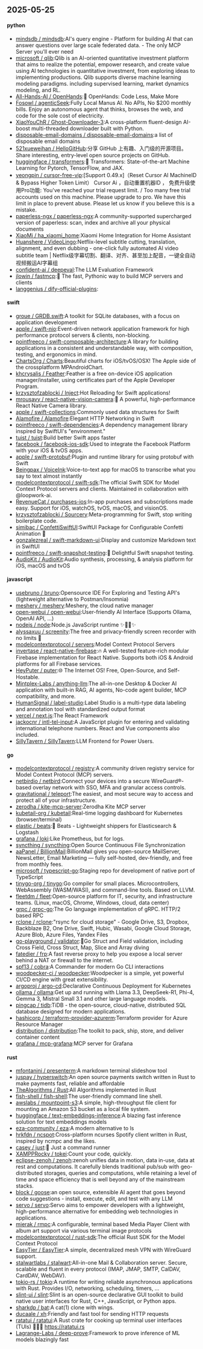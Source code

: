 ## 2025-05-25

#### python
* [mindsdb / mindsdb](https://github.com/mindsdb/mindsdb):AI's query engine - Platform for building AI that can answer questions over large scale federated data. - The only MCP Server you'll ever need
* [microsoft / qlib](https://github.com/microsoft/qlib):Qlib is an AI-oriented quantitative investment platform that aims to realize the potential, empower research, and create value using AI technologies in quantitative investment, from exploring ideas to implementing productions. Qlib supports diverse machine learning modeling paradigms. including supervised learning, market dynamics modeling, and RL.
* [All-Hands-AI / OpenHands](https://github.com/All-Hands-AI/OpenHands):🙌 OpenHands: Code Less, Make More
* [Fosowl / agenticSeek](https://github.com/Fosowl/agenticSeek):Fully Local Manus AI. No APIs, No $200 monthly bills. Enjoy an autonomous agent that thinks, browses the web, and code for the sole cost of electricity.
* [XiaoYouChR / Ghost-Downloader-3](https://github.com/XiaoYouChR/Ghost-Downloader-3):A cross-platform fluent-design AI-boost multi-threaded downloader built with Python.
* [disposable-email-domains / disposable-email-domains](https://github.com/disposable-email-domains/disposable-email-domains):a list of disposable email domains
* [521xueweihan / HelloGitHub](https://github.com/521xueweihan/HelloGitHub):分享 GitHub 上有趣、入门级的开源项目。Share interesting, entry-level open source projects on GitHub.
* [huggingface / transformers](https://github.com/huggingface/transformers):🤗 Transformers: State-of-the-art Machine Learning for Pytorch, TensorFlow, and JAX.
* [yeongpin / cursor-free-vip](https://github.com/yeongpin/cursor-free-vip):[Support 0.49.x]（Reset Cursor AI MachineID & Bypass Higher Token Limit） Cursor Ai ，自动重置机器ID ， 免费升级使用Pro功能: You've reached your trial request limit. / Too many free trial accounts used on this machine. Please upgrade to pro. We have this limit in place to prevent abuse. Please let us know if you believe this is a mistake.
* [paperless-ngx / paperless-ngx](https://github.com/paperless-ngx/paperless-ngx):A community-supported supercharged version of paperless: scan, index and archive all your physical documents
* [XiaoMi / ha_xiaomi_home](https://github.com/XiaoMi/ha_xiaomi_home):Xiaomi Home Integration for Home Assistant
* [Huanshere / VideoLingo](https://github.com/Huanshere/VideoLingo):Netflix-level subtitle cutting, translation, alignment, and even dubbing - one-click fully automated AI video subtitle team | Netflix级字幕切割、翻译、对齐、甚至加上配音，一键全自动视频搬运AI字幕组
* [confident-ai / deepeval](https://github.com/confident-ai/deepeval):The LLM Evaluation Framework
* [jlowin / fastmcp](https://github.com/jlowin/fastmcp):🚀 The fast, Pythonic way to build MCP servers and clients
* [langgenius / dify-official-plugins](https://github.com/langgenius/dify-official-plugins):

#### swift
* [groue / GRDB.swift](https://github.com/groue/GRDB.swift):A toolkit for SQLite databases, with a focus on application development
* [apple / swift-nio](https://github.com/apple/swift-nio):Event-driven network application framework for high performance protocol servers & clients, non-blocking.
* [pointfreeco / swift-composable-architecture](https://github.com/pointfreeco/swift-composable-architecture):A library for building applications in a consistent and understandable way, with composition, testing, and ergonomics in mind.
* [ChartsOrg / Charts](https://github.com/ChartsOrg/Charts):Beautiful charts for iOS/tvOS/OSX! The Apple side of the crossplatform MPAndroidChart.
* [khcrysalis / Feather](https://github.com/khcrysalis/Feather):Feather is a free on-device iOS application manager/installer, using certificates part of the Apple Developer Program.
* [krzysztofzablocki / Inject](https://github.com/krzysztofzablocki/Inject):Hot Reloading for Swift applications!
* [mrousavy / react-native-vision-camera](https://github.com/mrousavy/react-native-vision-camera):📸 A powerful, high-performance React Native Camera library.
* [apple / swift-collections](https://github.com/apple/swift-collections):Commonly used data structures for Swift
* [Alamofire / Alamofire](https://github.com/Alamofire/Alamofire):Elegant HTTP Networking in Swift
* [pointfreeco / swift-dependencies](https://github.com/pointfreeco/swift-dependencies):A dependency management library inspired by SwiftUI's "environment."
* [tuist / tuist](https://github.com/tuist/tuist):Build better Swift apps faster
* [facebook / facebook-ios-sdk](https://github.com/facebook/facebook-ios-sdk):Used to integrate the Facebook Platform with your iOS & tvOS apps.
* [apple / swift-protobuf](https://github.com/apple/swift-protobuf):Plugin and runtime library for using protobuf with Swift
* [Beingpax / VoiceInk](https://github.com/Beingpax/VoiceInk):Voice-to-text app for macOS to transcribe what you say to text almost instantly
* [modelcontextprotocol / swift-sdk](https://github.com/modelcontextprotocol/swift-sdk):The official Swift SDK for Model Context Protocol servers and clients. Maintained in collaboration with @loopwork-ai.
* [RevenueCat / purchases-ios](https://github.com/RevenueCat/purchases-ios):In-app purchases and subscriptions made easy. Support for iOS, watchOS, tvOS, macOS, and visionOS.
* [krzysztofzablocki / Sourcery](https://github.com/krzysztofzablocki/Sourcery):Meta-programming for Swift, stop writing boilerplate code.
* [simibac / ConfettiSwiftUI](https://github.com/simibac/ConfettiSwiftUI):SwiftUI Package for Configurable Confetti Animation 🎉
* [gonzalezreal / swift-markdown-ui](https://github.com/gonzalezreal/swift-markdown-ui):Display and customize Markdown text in SwiftUI
* [pointfreeco / swift-snapshot-testing](https://github.com/pointfreeco/swift-snapshot-testing):📸 Delightful Swift snapshot testing.
* [AudioKit / AudioKit](https://github.com/AudioKit/AudioKit):Audio synthesis, processing, & analysis platform for iOS, macOS and tvOS

#### javascript
* [usebruno / bruno](https://github.com/usebruno/bruno):Opensource IDE For Exploring and Testing API's (lightweight alternative to Postman/Insomnia)
* [meshery / meshery](https://github.com/meshery/meshery):Meshery, the cloud native manager
* [open-webui / open-webui](https://github.com/open-webui/open-webui):User-friendly AI Interface (Supports Ollama, OpenAI API, ...)
* [nodejs / node](https://github.com/nodejs/node):Node.js JavaScript runtime ✨🐢🚀✨
* [alyssaxuu / screenity](https://github.com/alyssaxuu/screenity):The free and privacy-friendly screen recorder with no limits 🎥
* [modelcontextprotocol / servers](https://github.com/modelcontextprotocol/servers):Model Context Protocol Servers
* [invertase / react-native-firebase](https://github.com/invertase/react-native-firebase):🔥 A well-tested feature-rich modular Firebase implementation for React Native. Supports both iOS & Android platforms for all Firebase services.
* [HeyPuter / puter](https://github.com/HeyPuter/puter):🌐 The Internet OS! Free, Open-Source, and Self-Hostable.
* [Mintplex-Labs / anything-llm](https://github.com/Mintplex-Labs/anything-llm):The all-in-one Desktop & Docker AI application with built-in RAG, AI agents, No-code agent builder, MCP compatibility, and more.
* [HumanSignal / label-studio](https://github.com/HumanSignal/label-studio):Label Studio is a multi-type data labeling and annotation tool with standardized output format
* [vercel / next.js](https://github.com/vercel/next.js):The React Framework
* [jackocnr / intl-tel-input](https://github.com/jackocnr/intl-tel-input):A JavaScript plugin for entering and validating international telephone numbers. React and Vue components also included.
* [SillyTavern / SillyTavern](https://github.com/SillyTavern/SillyTavern):LLM Frontend for Power Users.

#### go
* [modelcontextprotocol / registry](https://github.com/modelcontextprotocol/registry):A community driven registry service for Model Context Protocol (MCP) servers.
* [netbirdio / netbird](https://github.com/netbirdio/netbird):Connect your devices into a secure WireGuard®-based overlay network with SSO, MFA and granular access controls.
* [gravitational / teleport](https://github.com/gravitational/teleport):The easiest, and most secure way to access and protect all of your infrastructure.
* [zerodha / kite-mcp-server](https://github.com/zerodha/kite-mcp-server):Zerodha Kite MCP server
* [kubetail-org / kubetail](https://github.com/kubetail-org/kubetail):Real-time logging dashboard for Kubernetes (browser/terminal)
* [elastic / beats](https://github.com/elastic/beats):🐠 Beats - Lightweight shippers for Elasticsearch & Logstash
* [grafana / loki](https://github.com/grafana/loki):Like Prometheus, but for logs.
* [syncthing / syncthing](https://github.com/syncthing/syncthing):Open Source Continuous File Synchronization
* [aaPanel / BillionMail](https://github.com/aaPanel/BillionMail):BillionMail gives you open-source MailServer, NewsLetter, Email Marketing — fully self-hosted, dev-friendly, and free from monthly fees.
* [microsoft / typescript-go](https://github.com/microsoft/typescript-go):Staging repo for development of native port of TypeScript
* [tinygo-org / tinygo](https://github.com/tinygo-org/tinygo):Go compiler for small places. Microcontrollers, WebAssembly (WASM/WASI), and command-line tools. Based on LLVM.
* [fleetdm / fleet](https://github.com/fleetdm/fleet):Open-source platform for IT, security, and infrastructure teams. (Linux, macOS, Chrome, Windows, cloud, data center)
* [grpc / grpc-go](https://github.com/grpc/grpc-go):The Go language implementation of gRPC. HTTP/2 based RPC
* [rclone / rclone](https://github.com/rclone/rclone):"rsync for cloud storage" - Google Drive, S3, Dropbox, Backblaze B2, One Drive, Swift, Hubic, Wasabi, Google Cloud Storage, Azure Blob, Azure Files, Yandex Files
* [go-playground / validator](https://github.com/go-playground/validator):💯Go Struct and Field validation, including Cross Field, Cross Struct, Map, Slice and Array diving
* [fatedier / frp](https://github.com/fatedier/frp):A fast reverse proxy to help you expose a local server behind a NAT or firewall to the internet.
* [spf13 / cobra](https://github.com/spf13/cobra):A Commander for modern Go CLI interactions
* [woodpecker-ci / woodpecker](https://github.com/woodpecker-ci/woodpecker):Woodpecker is a simple, yet powerful CI/CD engine with great extensibility.
* [argoproj / argo-cd](https://github.com/argoproj/argo-cd):Declarative Continuous Deployment for Kubernetes
* [ollama / ollama](https://github.com/ollama/ollama):Get up and running with Llama 3.3, DeepSeek-R1, Phi-4, Gemma 3, Mistral Small 3.1 and other large language models.
* [pingcap / tidb](https://github.com/pingcap/tidb):TiDB - the open-source, cloud-native, distributed SQL database designed for modern applications.
* [hashicorp / terraform-provider-azurerm](https://github.com/hashicorp/terraform-provider-azurerm):Terraform provider for Azure Resource Manager
* [distribution / distribution](https://github.com/distribution/distribution):The toolkit to pack, ship, store, and deliver container content
* [grafana / mcp-grafana](https://github.com/grafana/mcp-grafana):MCP server for Grafana

#### rust
* [mfontanini / presenterm](https://github.com/mfontanini/presenterm):A markdown terminal slideshow tool
* [juspay / hyperswitch](https://github.com/juspay/hyperswitch):An open source payments switch written in Rust to make payments fast, reliable and affordable
* [TheAlgorithms / Rust](https://github.com/TheAlgorithms/Rust):All Algorithms implemented in Rust
* [fish-shell / fish-shell](https://github.com/fish-shell/fish-shell):The user-friendly command line shell.
* [awslabs / mountpoint-s3](https://github.com/awslabs/mountpoint-s3):A simple, high-throughput file client for mounting an Amazon S3 bucket as a local file system.
* [huggingface / text-embeddings-inference](https://github.com/huggingface/text-embeddings-inference):A blazing fast inference solution for text embeddings models
* [eza-community / eza](https://github.com/eza-community/eza):A modern alternative to ls
* [hrkfdn / ncspot](https://github.com/hrkfdn/ncspot):Cross-platform ncurses Spotify client written in Rust, inspired by ncmpc and the likes.
* [casey / just](https://github.com/casey/just):🤖 Just a command runner
* [XAMPPRocky / tokei](https://github.com/XAMPPRocky/tokei):Count your code, quickly.
* [eclipse-zenoh / zenoh](https://github.com/eclipse-zenoh/zenoh):zenoh unifies data in motion, data in-use, data at rest and computations. It carefully blends traditional pub/sub with geo-distributed storages, queries and computations, while retaining a level of time and space efficiency that is well beyond any of the mainstream stacks.
* [block / goose](https://github.com/block/goose):an open source, extensible AI agent that goes beyond code suggestions - install, execute, edit, and test with any LLM
* [servo / servo](https://github.com/servo/servo):Servo aims to empower developers with a lightweight, high-performance alternative for embedding web technologies in applications.
* [mierak / rmpc](https://github.com/mierak/rmpc):A configurable, terminal based Media Player Client with album art support via various terminal image protocols
* [modelcontextprotocol / rust-sdk](https://github.com/modelcontextprotocol/rust-sdk):The official Rust SDK for the Model Context Protocol
* [EasyTier / EasyTier](https://github.com/EasyTier/EasyTier):A simple, decentralized mesh VPN with WireGuard support.
* [stalwartlabs / stalwart](https://github.com/stalwartlabs/stalwart):All-in-one Mail & Collaboration server. Secure, scalable and fluent in every protocol (IMAP, JMAP, SMTP, CalDAV, CardDAV, WebDAV).
* [tokio-rs / tokio](https://github.com/tokio-rs/tokio):A runtime for writing reliable asynchronous applications with Rust. Provides I/O, networking, scheduling, timers, ...
* [slint-ui / slint](https://github.com/slint-ui/slint):Slint is an open-source declarative GUI toolkit to build native user interfaces for Rust, C++, JavaScript, or Python apps.
* [sharkdp / bat](https://github.com/sharkdp/bat):A cat(1) clone with wings.
* [ducaale / xh](https://github.com/ducaale/xh):Friendly and fast tool for sending HTTP requests
* [ratatui / ratatui](https://github.com/ratatui/ratatui):A Rust crate for cooking up terminal user interfaces (TUIs) 👨‍🍳🐀 https://ratatui.rs
* [Lagrange-Labs / deep-prove](https://github.com/Lagrange-Labs/deep-prove):Framework to prove inference of ML models blazingly fast
